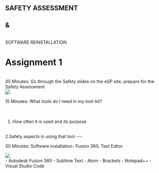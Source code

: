 ## SAFETY ASSESSMENT

## &  
<br>
SOFTWARE REINSTALLATION

# Assignment 1
<br>
45 Minutes: Go through the Safety slides on the eSP site, prepare for the Safety Assessment
<br>
<img src="https://cdn.discordapp.com/attachments/667962453283569666/715626758229065778/22.png"  />
<br>

15 Minutes: What tools do I need in my tool-kit?  
<br>
<br>
1. How often it is used and its purpose
<br>
2.Safety aspects in using that tool
---

30 Minutes: Software installation- Fusion 360, Text Editor
<br>

<img src="https://cdn.discordapp.com/attachments/667962453283569666/715626745503416400/33.png"  />
<br>
- Autodesk Fusion 360
- Sublime Text
- Atom
- Brackets
- Notepad++
- Visual Studio Code
